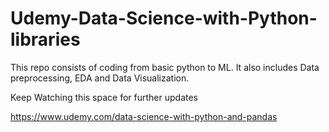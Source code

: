 # Udemy-Data-Science-with-Python-libraries

This repo consists of coding from basic python to ML. It also includes Data preprocessing, EDA and Data  Visualization.

Keep Watching this space for further updates

https://www.udemy.com/data-science-with-python-and-pandas
